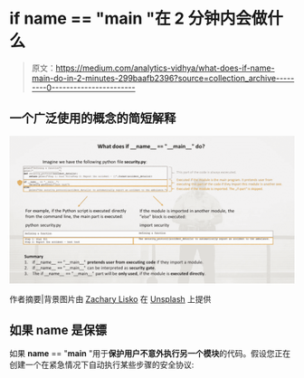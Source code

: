 # if __name__ == "__main__ "在 2 分钟内会做什么

> 原文：<https://medium.com/analytics-vidhya/what-does-if-name-main-do-in-2-minutes-299baafb2396?source=collection_archive---------0----------------------->

## 一个广泛使用的概念的简短解释

![](img/ed3dd489ba8913b21927bbcf946eb2c6.png)

作者摘要|背景图片由 [Zachary Lisko](https://unsplash.com/@liskozac?utm_source=unsplash&utm_medium=referral&utm_content=creditCopyText) 在 [Unsplash](https://unsplash.com/s/photos/bodyguard?utm_source=unsplash&utm_medium=referral&utm_content=creditCopyText) 上提供

## 如果 __name__ 是保镖

如果 __name__ == "__main__ "用于**保护用户不意外执行另一个模块**的代码。假设您正在创建一个在紧急情况下自动执行某些步骤的安全协议: